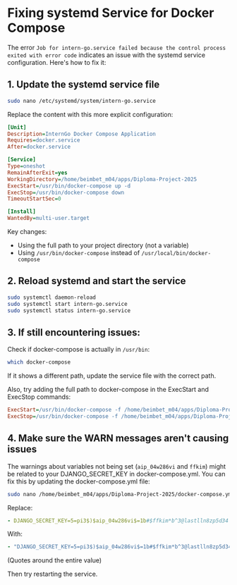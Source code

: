 # Fixing systemd Service for Docker Compose

The error `Job for intern-go.service failed because the control process exited with error code` indicates an issue with the systemd service configuration. Here's how to fix it:

## 1. Update the systemd service file

```bash
sudo nano /etc/systemd/system/intern-go.service
```

Replace the content with this more explicit configuration:

```ini
[Unit]
Description=InternGo Docker Compose Application
Requires=docker.service
After=docker.service

[Service]
Type=oneshot
RemainAfterExit=yes
WorkingDirectory=/home/beimbet_m04/apps/Diploma-Project-2025
ExecStart=/usr/bin/docker-compose up -d
ExecStop=/usr/bin/docker-compose down
TimeoutStartSec=0

[Install]
WantedBy=multi-user.target
```

Key changes:
- Using the full path to your project directory (not a variable)
- Using `/usr/bin/docker-compose` instead of `/usr/local/bin/docker-compose`

## 2. Reload systemd and start the service

```bash
sudo systemctl daemon-reload
sudo systemctl start intern-go.service
sudo systemctl status intern-go.service
```

## 3. If still encountering issues:

Check if docker-compose is actually in `/usr/bin`:

```bash
which docker-compose
```

If it shows a different path, update the service file with the correct path.

Also, try adding the full path to docker-compose in the ExecStart and ExecStop commands:

```ini
ExecStart=/usr/bin/docker-compose -f /home/beimbet_m04/apps/Diploma-Project-2025/docker-compose.yml up -d
ExecStop=/usr/bin/docker-compose -f /home/beimbet_m04/apps/Diploma-Project-2025/docker-compose.yml down
```

## 4. Make sure the WARN messages aren't causing issues

The warnings about variables not being set (`aip_04w286vi` and `ffkim`) might be related to your DJANGO_SECRET_KEY in docker-compose.yml. You can fix this by updating the docker-compose.yml file:

```bash
sudo nano /home/beimbet_m04/apps/Diploma-Project-2025/docker-compose.yml
```

Replace:
```yaml
- DJANGO_SECRET_KEY=5=pi3$)$aip_04w286vi$=1b#$ffkim*b^3@lastlln8zp5d34
```

With:
```yaml
- "DJANGO_SECRET_KEY=5=pi3$)$aip_04w286vi$=1b#$ffkim*b^3@lastlln8zp5d34"
```

(Quotes around the entire value)

Then try restarting the service.

